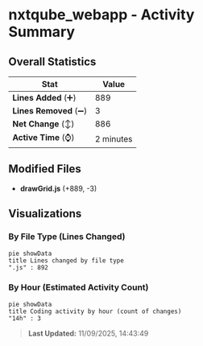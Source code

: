 # nxtqube_webapp - Activity Summary 

## Overall Statistics

| Stat                   | Value                                                             |
| ---------------------- | ----------------------------------------------------------------- |
| **Lines Added** (➕)   | 889                                          |
| **Lines Removed** (➖) | 3                                        |
| **Net Change** (↕)    | 886                |
| **Active Time** (⌚)   | 2 minutes |


## Modified Files
- **drawGrid.js** (+889, -3)

## Visualizations

### By File Type (Lines Changed)

```mermaid
pie showData
title Lines changed by file type
".js" : 892
```

### By Hour (Estimated Activity Count)

```mermaid
pie showData
title Coding activity by hour (count of changes)
"14h" : 3
```


> **Last Updated:** 11/09/2025, 14:43:49